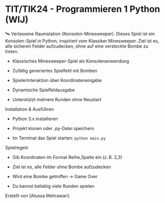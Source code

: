 # TIT/TIK24 - Programmieren 1 Python (WIJ)
 🛰️ Verlassene Raumstation (Konsolen-Minesweeper).
Dieses Spiel ist ein Konsolen-Spiel in Python, inspiriert vom Klassiker Minesweeper.
Ziel ist es, alle sicheren Felder aufzudecken, ohne auf eine versteckte Bombe zu treten.

- Klassisches Minesweeper-Spiel als Konsolenanwendung

- Zufällig generiertes Spielfeld mit Bomben

- Spielerinteraktion über Koordinateneingabe

- Dynamische Spielfeldausgabe

- Unterstützt mehrere Runden ohne Neustart

Installation & Ausführen
- Python 3.x installieren

- Projekt klonen oder .py-Datei speichern

- Im Terminal das Spiel starten: `python main.py` 

Spielregeln

- Gib Koordinaten im Format Reihe,Spalte ein (z. B. 2,3)

- Ziel ist es, alle Felder ohne Bombe aufzudecken

- Wird eine Bombe getroffen → Game Over

- Du kannst beliebig viele Runden spielen


Erstellt von [Atussa Mehrawari]
